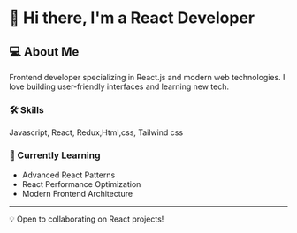 # 👋 Hi there, I'm a React Developer

## 💻 About Me
Frontend developer specializing in React.js and modern web technologies. I love building user-friendly interfaces and learning new tech.

### 🛠️ Skills
Javascript, React, Redux,Html,css, Tailwind css

### 🌱 Currently Learning
- Advanced React Patterns
- React Performance Optimization
- Modern Frontend Architecture

---
💡 Open to collaborating on React projects!
